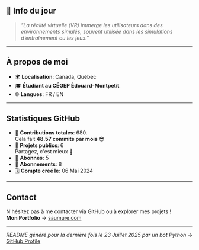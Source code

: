 

## 💭 Info du jour
> *"La réalité virtuelle (VR) immerge les utilisateurs dans des environnements simulés, souvent utilisée dans les simulations d’entraînement ou les jeux."*

---

## À propos de moi
- 🌍 **Localisation**: Canada, Québec
- 🎓 **Étudiant au CÉGEP Édouard-Montpetit**
- 🌐 **Langues**: FR / EN

---

## Statistiques GitHub
- 🧮 **Contributions totales**: 680.  
  Cela fait **48.57 commits par mois** 😎
- 📂 **Projets publics**: 6  
  Partagez, c'est mieux 🤝
- 👥 **Abonnés**: 5
- 👀 **Abonnements**: 8
- 🗓️ **Compte créé le**: 06 Mai 2024

---

## Contact
N'hésitez pas à me contacter via GitHub ou à explorer mes projets !  
**Mon Portfolio** -> [saumure.com](https://saumure.com)

---

*README généré pour la dernière fois le 23 Juillet 2025 par un bot Python* -> [GitHub Profile](https://github.com/HenriSaumure/HenriSaumure)
